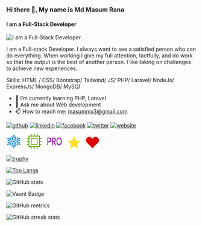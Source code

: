 ### Hi there 👋, My name is Md Masum Rana
#### I am a Full-Stack Developer
![I am a Full-Stack Developer](https://media.licdn.com/dms/image/D5616AQF6ISLtjI48fw/profile-displaybackgroundimage-shrink_350_1400/0/1707713274160?e=1713398400&v=beta&t=TWNIALXgjZsCFQDJOA7i33ZEeM_79sSy7pEHJBBGthw)

I am a Full-stack Developer. I always want to see a satisfied person who can do everything. When working I give my full attention, tactfully, and do work so that the output is the best of another person. I like taking on challenges to achieve new experiences..

Skills:  HTML / CSS/ Bootstrap/ Tailwind/ JS/ PHP/ Laravel/ NodeJs/ ExpressJs/ MongoDB/ MySQl

- 🌱 I’m currently learning PHP, Laravel 
- 💬 Ask me about Web development 
- 📫 How to reach me: masummx3@gmail.com 


[<img src='https://cdn.jsdelivr.net/npm/simple-icons@3.0.1/icons/github.svg' alt='github' height='40'>](https://github.com/Masum-WebD)  [<img src='https://cdn.jsdelivr.net/npm/simple-icons@3.0.1/icons/linkedin.svg' alt='linkedin' height='40'>](https://www.linkedin.com/in/md-masum-rana-a87195222/)  [<img src='https://cdn.jsdelivr.net/npm/simple-icons@3.0.1/icons/facebook.svg' alt='facebook' height='40'>](https://www.facebook.com/Masum3940)  [<img src='https://cdn.jsdelivr.net/npm/simple-icons@3.0.1/icons/twitter.svg' alt='twitter' height='40'>](https://twitter.com/MDMASUMRAN19114)  [<img src='https://cdn.jsdelivr.net/npm/simple-icons@3.0.1/icons/icloud.svg' alt='website' height='40'>](https://masumrana.netlify.app/)  

<a href='https://archiveprogram.github.com/'><img src='https://raw.githubusercontent.com/acervenky/animated-github-badges/master/assets/acbadge.gif' width='40' height='40'></a> <a href='https://docs.github.com/en/developers'><img src='https://raw.githubusercontent.com/acervenky/animated-github-badges/master/assets/devbadge.gif' width='40' height='40'></a> <a href='https://github.com/pricing'><img src='https://raw.githubusercontent.com/acervenky/animated-github-badges/master/assets/pro.gif' width='40' height='40'></a> <a href='https://stars.github.com/'><img src='https://raw.githubusercontent.com/acervenky/animated-github-badges/master/assets/starbadge.gif' width='35' height='35'></a> <a href='https://docs.github.com/en/github/supporting-the-open-source-community-with-github-sponsors'><img src='https://raw.githubusercontent.com/acervenky/animated-github-badges/master/assets/sponsorbadge.gif' width='35' height='35'></a> 

[![trophy](https://github-profile-trophy.vercel.app/?username=Masum-WebD)](https://github.com/ryo-ma/github-profile-trophy)

[![Top Langs](https://github-readme-stats.vercel.app/api/top-langs/?username=Masum-WebD)](https://github.com/anuraghazra/github-readme-stats)

![GitHub stats](https://github-readme-stats.vercel.app/api?username=Masum-WebD&show_icons=true&count_private=true)  

![Vaunt Badge](https://api.vaunt.dev/v1/github/entities/Masum-WebD/contributions?format=svg&private=true)  

![GitHub metrics](https://metrics.lecoq.io/Masum-WebD)  

![GitHub streak stats](https://streak-stats.demolab.com/?user=Masum-WebD)  

